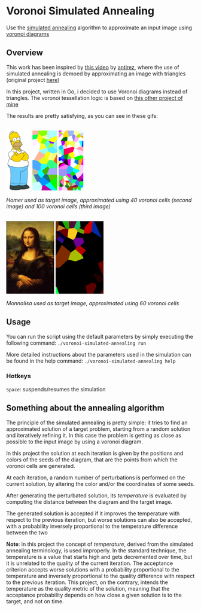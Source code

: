 # Voronoi Simulated Annealing
Use the [simulated annealing](https://en.wikipedia.org/wiki/Simulated_annealing) algorithm to approximate an input image using [voronoi diagrams](https://en.wikipedia.org/wiki/Voronoi_diagram)

## Overview
This work has been inspired by [this video](https://www.youtube.com/watch?v=aii__13k52M) by [antirez](https://github.com/antirez), where the use of simulated annealing is demoed by approximating an image with triangles (original project [here](https://github.com/antirez/shapeme))

In this project, written in Go, i decided to use Voronoi diagrams instead of triangles.
The voronoi tessellation logic is based on [this other project of mine](https://github.com/st3penta/voronoi-golang)

The results are pretty satisfying, as you can see in these gifs:

<br/>

<img alt="homer target" src="../res/homer.jpg" width="66" height="160">
<img alt="homer 40 seeds" src="homer_40s.gif" width="66" height="160">
<img alt="homer 100 seeds" src="homer_100s.gif" width="66" height="160">

*Homer used as target image, approximated using 40 voronoi cells (second image) and 100 voronoi cells (third image)*

<br/>

<img alt="monnalisa target" src="../res/monnalisa.jpg" width="128" height="194">
<img alt="monnalisa 60 seeds" src="monnalisa_60s.gif" width="128" height="194">

*Monnalisa used as target image, approximated using 60 voronoi cells*

## Usage

You can run the script using the default parameters by simply executing the following command:
`./voronoi-simulated-annealing run`

More detailed instructions about the parameters used in the simulation can be found in the help command:
`./voronoi-simulated-annealing help`

### Hotkeys

`Space`: suspends/resumes the simulation

## Something about the annealing algorithm

The principle of the simulated annealing is pretty simple:
it tries to find an approximated solution of a target problem, starting from a random solution and iteratively refining it. In this case the problem is getting as close as possible to the input image by using a voronoi diagram.

In this project the solution at each iteration is given by the positions and colors of the seeds of the diagram, that are the points from which the voronoi cells are generated.

At each iteration, a random number of perturbations is performed on the current solution, by altering the color and/or the coordinates of some seeds.

After generating the perturbated solution, its *temperature* is evaluated by computing the distance between the diagram and the target image.

The generated solution is accepted if it improves the temperature with respect to the previous iteration, but worse solutions can also be accepted, with a probability inversely proportional to the temperature difference between the two

**Note**: in this project the concept of *temperature*, derived from the simulated annealing terminology, is used improperly.
In the standard technique, the temperature is a value that starts high and gets decremented over time, but it is unrelated to the quality of the current iteration. The acceptance criterion accepts worse solutions with a probability proportional to the temperature and inversely proportional to the quality difference with respect to the previous iteration.
This project, on the contrary, intends the temperature as the quality metric of the solution, meaning that the acceptance probability depends on how close a given solution is to the target, and not on time.

